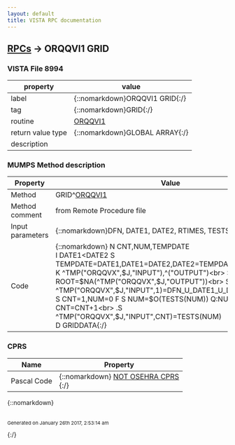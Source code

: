 ```yaml
---
layout: default
title: VISTA RPC documentation
---
```




## [RPCs](TableOfContent.md) &#8594; ORQQVI1 GRID 



### VISTA File 8994 


 property | value 
--- | --- 
 label | {::nomarkdown}ORQQVI1 GRID{:/}
 tag | {::nomarkdown}GRID{:/}
 routine | [ORQQVI1](http://code.osehra.org/dox/Routine_ORQQVI1_source.html)
 return value type | {::nomarkdown}GLOBAL ARRAY{:/}
 description | 


### MUMPS Method description

 Property | Value 
 --- | --- 
 Method | GRID^[ORQQVI1](http://code.osehra.org/dox/Routine_ORQQVI1_source.html)
 Method comment | from Remote Procedure file
 Input parameters | {::nomarkdown}DFN, DATE1, DATE2, RTIMES, TESTS{:/}
 Code | {::nomarkdown}  N CNT,NUM,TEMPDATE<br> I DATE1<DATE2 S TEMPDATE=DATE1,DATE1=DATE2,DATE2=TEMPDATE<br> K ^TMP("ORQQVX",$J,"INPUT"),^("OUTPUT")<br> S ROOT=$NA(^TMP("ORQQVX",$J,"OUTPUT"))<br> S ^TMP("ORQQVX",$J,"INPUT",1)=DFN_U_DATE1_U_DATE2_U_RTIMES<br> S CNT=1,NUM=0 F  S NUM=$O(TESTS(NUM)) Q:NUM<1  D<br> .S CNT=CNT+1<br> .S ^TMP("ORQQVX",$J,"INPUT",CNT)=TESTS(NUM)<br> D GRIDDATA{:/}


### CPRS

 Name | Property 
 --- | --- 
 Pascal Code | {::nomarkdown} <a href="">NOT OSEHRA CPRS</a><br/>{:/}

{::nomarkdown} <br/><br/><p style="font-size: 11px">Generated on January 26th 2017, 2:53:14 am</p>{:/}